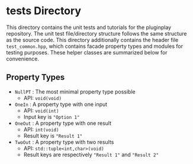 <!--
  ~ Copyright 2022 NWChemEx-Project
  ~
  ~ Licensed under the Apache License, Version 2.0 (the "License");
  ~ you may not use this file except in compliance with the License.
  ~ You may obtain a copy of the License at
  ~
  ~ http://www.apache.org/licenses/LICENSE-2.0
  ~
  ~ Unless required by applicable law or agreed to in writing, software
  ~ distributed under the License is distributed on an "AS IS" BASIS,
  ~ WITHOUT WARRANTIES OR CONDITIONS OF ANY KIND, either express or implied.
  ~ See the License for the specific language governing permissions and
  ~ limitations under the License.
-->

tests Directory
===============

This directory contains the unit tests and tutorials for the pluginplay repository. The
unit test file/directory structure follows the same structure as the source
code. This directory additionally contains the header file `test_common.hpp`,
which contains facade property types and modules for testing purposes. These
helper classes are summarized below for convenience.

Property Types
--------------

- `NullPT` : The most minimal property type possible
  - API: `void(void)`
- `OneIn` : A property type with one input
  - API: `void(int)`
  - Input key is `"Option 1"`
- `OneOut` : A property type with one result
  - API: `int(void)`
  - Result key is `"Result 1"`
- `TwoOut` : A property type with two results
  - API: `std::tuple<int,char>(void)`
  - Result keys are respectively `"Result 1"` and `"Result 2"`
